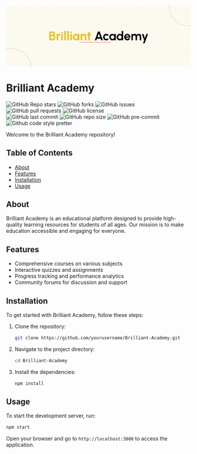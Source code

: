 ![Brilliant Academy Banner Image](/src/BrilliantAcademy.png)

# Brilliant Academy

![GitHub Repo stars](https://img.shields.io/github/stars/DolenDeori/PeerConnect?style=social)
![GitHub forks](https://img.shields.io/github/forks/DolenDeori/PeerConnect?style=social)
![GitHub issues](https://img.shields.io/github/issues/DolenDeori/PeerConnect)
![GitHub pull requests](https://img.shields.io/github/issues-pr/DolenDeori/PeerConnect)
![GitHub license](https://img.shields.io/github/license/DolenDeori/PeerConnect)
<br>
![GitHub last commit](https://img.shields.io/github/last-commit/DolenDeori/PeerConnect)
![GitHub repo size](https://img.shields.io/github/repo-size/DolenDeori/PeerConnect.svg?label=Repo%20size)
![GitHub pre-commit](https://img.shields.io/badge/pre--commit-enabled-brightgreen?logo=pre-commit&logoColor=white)
![Github code style pretter](https://img.shields.io/badge/code%20style-prettier-ff69b4.svg?)


Welcome to the Brilliant Academy repository!

## Table of Contents

- [About](#about)
- [Features](#features)
- [Installation](#installation)
- [Usage](#usage)

## About

Brilliant Academy is an educational platform designed to provide high-quality learning resources for students of all ages. Our mission is to make education accessible and engaging for everyone.

## Features

- Comprehensive courses on various subjects
- Interactive quizzes and assignments
- Progress tracking and performance analytics
- Community forums for discussion and support

## Installation

To get started with Brilliant Academy, follow these steps:

1. Clone the repository:
   ```bash
   git clone https://github.com/yourusername/Brilliant-Academy.git
   ```
2. Navigate to the project directory:
   ```bash
   cd Brilliant-Academy
   ```
3. Install the dependencies:
   ```bash
   npm install
   ```

## Usage

To start the development server, run:

```bash
npm start
```

Open your browser and go to `http://localhost:3000` to access the application.
